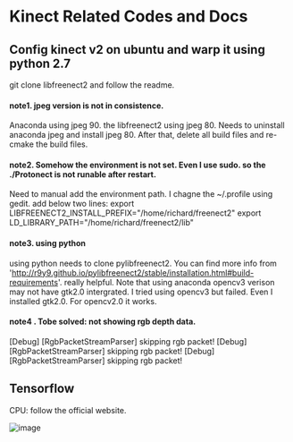 # Kinect Related Codes and Docs

## Config kinect v2 on ubuntu and warp it using python 2.7
git clone libfreenect2 and follow the readme.
#### note1. jpeg version is not in consistence.  
Anaconda using jpeg 90. the libfreenect2 using jpeg 80. Needs to uninstall anaconda jpeg and install jpeg 80. After that, delete all build files and re-cmake the build files.
#### note2. Somehow the environment is not set. Even I use sudo. so the ./Protonect is not runable after restart.
Need to manual add the environment path. I chagne the ~/.profile using gedit.
    add below two lines:
    export LIBFREENECT2_INSTALL_PREFIX="/home/richard/freenect2"
    export LD_LIBRARY_PATH="/home/richard/freenect2/lib"
#### note3. using python
using python needs to clone pylibfreenect2. You can find more info from 'http://r9y9.github.io/pylibfreenect2/stable/installation.html#build-requirements'. really helpful.
Note that using anaconda opencv3 verison may not have gtk2.0 intergrated. I tried using opencv3 but failed. Even I installed gtk2.0. For opencv2.0 it works. 
#### note4 . Tobe solved: not showing rgb depth data.
  [Debug] [RgbPacketStreamParser] skipping rgb packet!
  [Debug] [RgbPacketStreamParser] skipping rgb packet!
  [Debug] [RgbPacketStreamParser] skipping rgb packet!
  
## Tensorflow
  CPU: follow the official website.
 


![image](https://github.com/Dearbigdog/kinectRelated/blob/master/images/Screenshot%20from%202017-09-07%2013-43-33.png)
